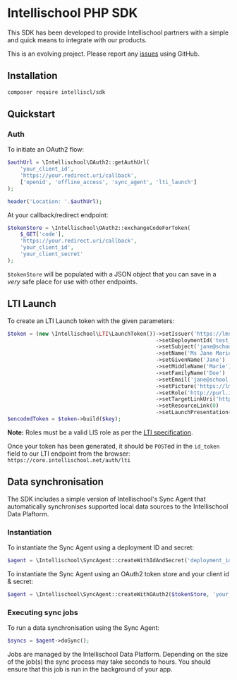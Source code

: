 # Intellischool PHP SDK

This SDK has been developed to provide Intellischool partners with a simple and quick means to integrate with our products. 

This is an evolving project. Please report any [issues](https://github.com/intelliscl/sdk-php/issues) using GitHub.




## Installation

```bash
composer require intelliscl/sdk
```




## Quickstart

### Auth

To initiate an OAuth2 flow:

```php
$authUrl = \Intellischool\OAuth2::getAuthUrl(
    'your_client_id',
    'https://your.redirect.uri/callback',
    ['openid', 'offline_access', 'sync_agent', 'lti_launch']
);

header('Location: '.$authUrl);
```

At your callback/redirect endpoint:

```php
$tokenStore = \Intellischool\OAuth2::exchangeCodeForToken(
    $_GET['code'],
    'https://your.redirect.uri/callback',
    'your_client_id',
    'your_client_secret'
);
```

`$tokenStore` will be populated with a JSON object that you can save in a *very* safe place for use with other endpoints.




## LTI Launch

To create an LTI Launch token with the given parameters:

```php
$token = (new \Intellischool\LTI\LaunchToken())->setIssuer('https://lms.school.edu')
                                               ->setDeploymentId('test_deployment_id')
                                               ->setSubject('jane@school.edu')
                                               ->setName('Ms Jane Marie Doe')
                                               ->setGivenName('Jane')
                                               ->setMiddleName('Marie')
                                               ->setFamilyName('Doe')
                                               ->setEmail('jane@school.edu')
                                               ->setPicture('https://lms.school.edu/jane.jpg')
                                               ->setRole('http://purl.imsglobal.org/vocab/lis/v2/institution/person#Student')
                                               ->setTargetLinkUri('https://analytics.intellischool.cloud/dashboard/12345')
                                               ->setResourceLink(0)
                                               ->setLaunchPresentation('iframe');
$encodedToken = $token->build($key);
```

__Note:__ Roles must be a valid LIS role as per the [LTI specification](https://www.imsglobal.org/spec/lti/v1p3/#role-vocabularies).

Once your token has been generated, it should be `POST`ed in the `id_token` field to our LTI endpoint from the browser:
`https://core.intellischool.net/auth/lti`



## Data synchronisation

The SDK includes a simple version of Intellischool's Sync Agent that automatically synchronises supported local data sources to the Intellischool Data Plaftorm.


### Instantiation

To instantiate the Sync Agent using a deployment ID and secret:

```php
$agent = \Intellischool\SyncAgent::createWithIdAndSecret('deployment_id','deployment_secret');
```

To instantiate the Sync Agent using an OAuth2 token store and your client id & secret:

```php
$agent = \Intellischool\SyncAgent::createWithOAuth2($tokenStore, 'your_client_id', 'your_client_secret');
```

### Executing sync jobs

To run a data synchronisation using the Sync Agent:

```php
$syncs = $agent->doSync();
```

Jobs are managed by the Intellischool Data Platform. Depending on the size of the job(s) the sync process may take seconds to hours. You should ensure that this job is run in the background of your app.
